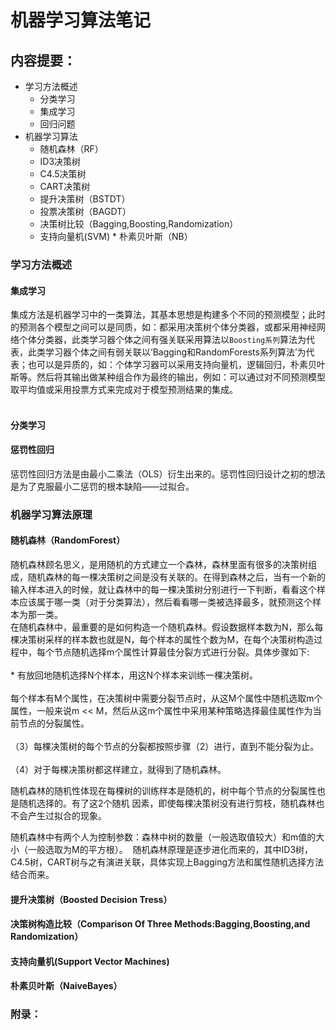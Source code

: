 # 机器学习算法笔记
## 内容提要：
* 学习方法概述
  * 分类学习
  * 集成学习
  * 回归问题
* 机器学习算法
  * 随机森林（RF）
   * ID3决策树
   * C4.5决策树
   * CART决策树
  * 提升决策树（BSTDT）
  * 投票决策树（BAGDT）
  * 决策树比较（Bagging,Boosting,Randomization）
  * 支持向量机(SVM)
  * 朴素贝叶斯（NB）
### 学习方法概述

#### 集成学习
  集成方法是机器学习中的一类算法，其基本思想是构建多个不同的预测模型；此时的预测各个模型之间可以是同质，如：都采用决策树个体分类器，或都采用神经网络个体分类器，此类学习器个体之间有强关联采用算法以`Boosting系列`算法为代表，此类学习器个体之间有弱关联以‘Bagging和RandomForests系列算法’为代表；也可以是异质的，如：个体学习器可以采用支持向量机，逻辑回归，朴素贝叶斯等。然后将其输出做某种组合作为最终的输出，例如：可以通过对不同预测模型取平均值或采用投票方式来完成对于模型预测结果的集成。
  <br></br>
#### 分类学习
#### 惩罚性回归
惩罚性回归方法是由最小二乘法（OLS）衍生出来的。惩罚性回归设计之初的想法是为了克服最小二惩罚的根本缺陷——过拟合。

### 机器学习算法原理
#### 随机森林（RandomForest）
随机森林顾名思义，是用随机的方式建立一个森林，森林里面有很多的决策树组成，随机森林的每一棵决策树之间是没有关联的。在得到森林之后，当有一个新的输入样本进入的时候，就让森林中的每一棵决策树分别进行一下判断，看看这个样本应该属于哪一类（对于分类算法），然后看看哪一类被选择最多，就预测这个样本为那一类。<br>在随机森林中，最重要的是如何构造一个随机森林。假设数据样本数为N，那么每棵决策树采样的样本数也就是N，每个样本的属性个数为M，在每个决策树构造过程中，每个节点随机选择m个属性计算最佳分裂方式进行分裂。具体步骤如下:</br> 
<br>* 有放回地随机选择N个样本，用这N个样本来训练一棵决策树。</br>
<br>每个样本有M个属性，在决策树中需要分裂节点时，从这M个属性中随机选取m个属性，一般来说m << M，然后从这m个属性中采用某种策略选择最佳属性作为当前节点的分裂属性。</br>
 <br>（3）每棵决策树的每个节点的分裂都按照步骤（2）进行，直到不能分裂为止。</br>
 <br>（4）对于每棵决策树都这样建立，就得到了随机森林。</br>
 
   随机森林的随机性体现在每棵树的训练样本是随机的，树中每个节点的分裂属性也是随机选择的。有了这2个随机
   因素，即使每棵决策树没有进行剪枝，随机森林也不会产生过拟合的现象。
 
   随机森林中有两个人为控制参数：森林中树的数量（一般选取值较大）和m值的大小（一般选取为M的平方根）。
  随机森林原理是逐步进化而来的，其中ID3树，C4.5树，CART树与之有演进关联，具体实现上Bagging方法和属性随机选择方法结合而来。
#### 提升决策树（Boosted Decision Tress）
#### 决策树构造比较（Comparison Of Three Methods:Bagging,Boosting,and Randomization）
#### 支持向量机(Support Vector Machines)
#### 朴素贝叶斯（NaiveBayes）

### 附录：
